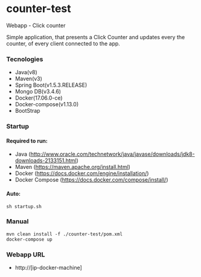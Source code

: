 # counter-test
Webapp - Click counter

Simple application, that presents a Click Counter and updates every the counter, of every client connected to the app.

### Tecnologies

- Java(v8)
- Maven(v3)
- Spring Boot(v1.5.3.RELEASE)
- Mongo DB(v3.4.6)
- Docker(17.06.0-ce)
- Docker-compose(v1.13.0)
- BootStrap

### Startup
#### Required to run:

- Java (http://www.oracle.com/technetwork/java/javase/downloads/jdk8-downloads-2133151.html)
- Maven (https://maven.apache.org/install.html)
- Docker (https://docs.docker.com/engine/installation/)
- Docker Compose (https://docs.docker.com/compose/install/)

#### Auto:
```
sh startup.sh
```

### Manual
```
mvn clean install -f ./counter-test/pom.xml
docker-compose up
```

### Webapp URL

- http://[ip-docker-machine]
